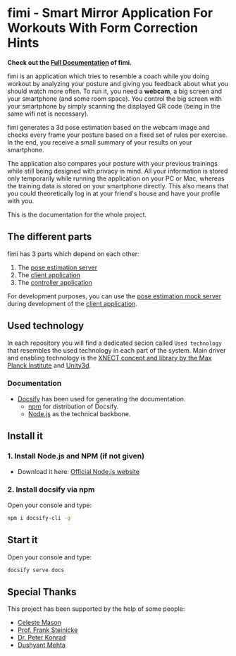 # fimi - Smart Mirror Application For Workouts With Form Correction Hints

**Check out the [Full Documentation](https://xu-chris.github.io/fimi-Documentation/) of fimi.**

fimi is an application which tries to resemble a coach while you doing workout by analyzing your posture and giving you feedback about what you should watch more often. To run it, you need a **webcam**, a big screen and your smartphone (and some room space). You control the big screen with your smartphone by simply scanning the displayed QR code (being in the same wifi net is necessary).

fimi generates a 3d pose estimation based on the webcam image and checks every frame your posture based on a fixed set of rules per exercise. In the end, you receive a small summary of your results on your smartphone.

The application also compares your posture with your previous trainings while still being designed with privacy in mind. All your information is stored only temporarily while running the application on your PC or Mac, whereas the training data is stored on your smartphone directly. This also means that you could theoretically log in at your friend's house and have your profile with you.

This is the documentation for the whole project.

## The different parts
fimi has 3 parts which depend on each other:
1. The [pose estimation server](https://github.com/xu-chris/fimi-Server)
2. The [client application](https://github.com/xu-chris/fimi-Client)
3. The [controller application](https://github.com/xu-chris/fimi-Controller)

For development purposes, you can use the [pose estimation mock server](https://github.com/xu-chris/fimi-Mock-Server) during development of the [client application](https://github.com/xu-chris/fimi-Client).

## Used technology

In each repository you will find a dedicated secion called `Used technology` that resembles the used technology in each part of the system. Main driver and enabling technology is the [XNECT concept and library by the Max Planck Institute](https://gvv.mpi-inf.mpg.de/projects/XNect/) and [Unity3d](https://unity.com).

### Documentation
- [Docsify](https://docsify.js.org/#/) has been used for generating the documentation.
  - [npm](https://www.npmjs.com) for distribution of Docsify.
  - [Node.js](https://nodejs.org/) as the technical backbone.

## Install it
### 1. Install Node.js and NPM (if not given)
- Download it here: [Official Node.js website](https://nodejs.org/en/)

### 2. Install docsify via npm
Open your console and type:
```bash
npm i docsify-cli -g
```

## Start it
Open your console and type:
```bash
docsify serve docs
```

## Special Thanks
This project has been supported by the help of some people:
- [Celeste Mason](https://www.inf.uni-hamburg.de/en/inst/ab/hci/people/mason.html)
- [Prof. Frank Steinicke](https://www.inf.uni-hamburg.de/en/inst/ab/hci/people/steinicke.html)
- [Dr. Peter Konrad](https://www.physiotools.com/company/authors/peter-konrad)
- [Dushyant Mehta](https://people.mpi-inf.mpg.de/~dmetha/)
